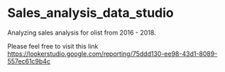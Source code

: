 # Sales_analysis_data_studio

Analyzing sales analysis for olist from 2016 - 2018.

Please feel free to visit this link https://lookerstudio.google.com/reporting/75ddd130-ee98-43d1-8089-557ec61c9b4c 

